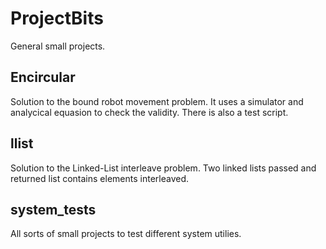 # ProjectBits
General small projects.

## Encircular
Solution to the bound robot movement problem. It uses a simulator and analycical equasion to check the validity. There is also a test script.

## llist
Solution to the Linked-List interleave problem. Two linked lists passed and returned list contains elements interleaved.

## system_tests
All sorts of small projects to test different system utilies.


